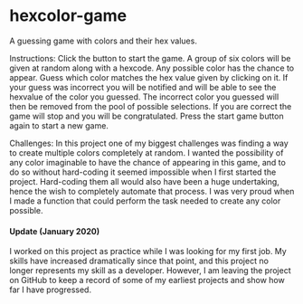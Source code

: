 # hexcolor-game
A guessing game with colors and their hex values.

Instructions:
Click the button to start the game. A group of six colors will be given at random along with a hexcode. Any possible color has the chance to appear. Guess which color matches the hex value given by clicking on it. If your guess was incorrect you will be notified and will be able to see the hexvalue of the color you guessed. The incorrect color you guessed will then be removed from the pool of possible selections. If you are correct the game will stop and you will be congratulated. Press the start game button again to start a new game.

Challenges:
In this project one of my biggest challenges was finding a way to create multiple colors completely at random. I wanted the possibility of any color imaginable to have the chance of appearing in this game, and to do so without hard-coding it seemed impossible when I first started the project. Hard-coding them all would also have been a huge undertaking, hence the wish to completely automate that process. I was very proud when I made a function that could perform the task needed to create any color possible.


#### Update (January 2020)
I worked on this project as practice while I was looking for my first job. My skills have increased dramatically since that point, and this project no longer represents my skill as a developer. However, I am leaving the project on GitHub to keep a record of some of my earliest projects and show how far I have progressed.
